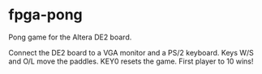 # fpga-pong
Pong game for the Altera DE2 board.

Connect the DE2 board to a VGA monitor and a PS/2 keyboard. Keys W/S and O/L move the paddles. KEY0 resets the game. First player to 10 wins!